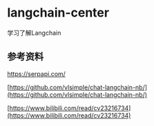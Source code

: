 # langchain-center

学习了解Langchain

## 参考资料

https://serpapi.com/

[https://github.com/vlsimple/chat-langchain-nb/](https://github.com/vlsimple/chat-langchain-nb/)

[https://www.bilibili.com/read/cv23216734](https://www.bilibili.com/read/cv23216734)
